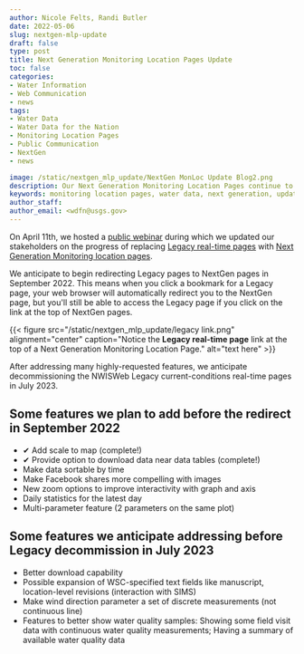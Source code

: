 ```yaml
---
author: Nicole Felts, Randi Butler
date: 2022-05-06
slug: nextgen-mlp-update
draft: false
type: post
title: Next Generation Monitoring Location Pages Update
toc: false
categories: 
- Water Information
- Web Communication
- news
tags:
- Water Data
- Water Data for the Nation
- Monitoring Location Pages
- Public Communication
- NextGen
- news

image: /static/nextgen_mlp_update/NextGen MonLoc Update Blog2.png
description: Our Next Generation Monitoring Location Pages continue to receive updates based on our priorities and your feedback. Legacy real-time pages will redirect to NextGen pages in September 2022 and legacy pages will be decommissioned in July 2023.
keywords: monitoring location pages, water data, next generation, update, news, events
author_staff: 
author_email: <wdfn@usgs.gov>
---
```

On April 11th, we hosted a [public webinar](https://waterdata.usgs.gov/blog/nextgen-webinar-apr11/) during which we updated our stakeholders on the progress of replacing [Legacy real-time pages](https://waterdata.usgs.gov/nwis/uv?site_no=01584050) with [Next Generation Monitoring location pages](https://waterdata.usgs.gov/monitoring-location/01584050/).

We anticipate to begin redirecting Legacy pages to NextGen pages in September 2022. This means when you click a bookmark for a Legacy page, your web browser will automatically redirect you to the NextGen page, but you'll still be able to access the Legacy page if you click on the link at the top of NextGen pages. 
<div class="grid-row">
{{< figure src="/static/nextgen_mlp_update/legacy link.png" alignment="center" caption="Notice the <b>Legacy real-time page</b> link at the top of a Next Generation Monitoring Location Page." alt="text here" >}}
</div>

After addressing many highly-requested features, we anticipate decommissioning the NWISWeb Legacy current-conditions real-time pages in July 2023.

## Some features we plan to add before the redirect in September 2022
- ✔ Add scale to map (complete!)
- ✔ Provide option to download data near data tables (complete!)
- Make data sortable by time
- Make Facebook shares more compelling with images
- New zoom options to improve interactivity with graph and axis
- Daily statistics for the latest day
- Multi-parameter feature (2 parameters on the same plot)

## Some features we anticipate addressing before Legacy decommission in July 2023
- Better download capability
- Possible expansion of WSC-specified text fields like manuscript, location-level revisions (interaction with SIMS)
- Make wind direction parameter a set of discrete measurements (not continuous line)
- Features to better show water quality samples: Showing some field visit data with continuous water quality measurements; Having a summary of available water quality data